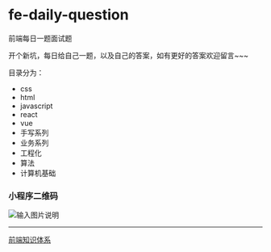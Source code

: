# fe-daily-question
前端每日一题面试题 

开个新坑，每日给自己一题，以及自己的答案，如有更好的答案欢迎留言~~~

目录分为：
- css
- html
- javascript
- react
- vue
- 手写系列
- 业务系列
- 工程化
- 算法
- 计算机基础

### 小程序二维码
![输入图片说明](https://images.gitee.com/uploads/images/2021/0228/111709_7cadff73_571880.jpeg "gh_fc4aa8f52d77_258.jpg")

-----------------------------------

[前端知识体系](https://sayid760.gitee.io/front-end-note/)



